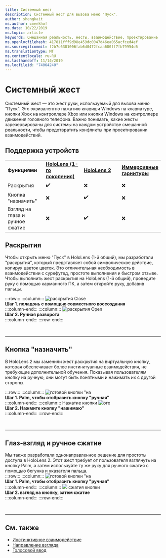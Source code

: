 ```yaml
---
title: Системный жест
description: Системный жест для вызова меню "Пуск".
author: shengkait
ms.author: cmeekhof
ms.date: 10/22/2019
ms.topic: article
keywords: Смешанная реальность, жесты, взаимодействие, проектирование
ms.openlocfilehash: 417811fff9d98e459dc0047d46ea065acfced4ef
ms.sourcegitcommit: f2b7c6381006fab6d0472fcaa680ff7fb79954d6
ms.translationtype: MT
ms.contentlocale: ru-RU
ms.lasthandoff: 11/14/2019
ms.locfileid: "74064240"
---
```

# <a name="system-gesture"></a>Системный жест

Системный жест — это жест руки, используемый для вызова меню "Пуск". Это эквивалентно нажатию клавиши Windows на клавиатуре, кнопки Xbox на контроллере Xbox или кнопки Windows на контроллере движения головного телефона. Важно понимать, какие жесты зарезервированы для системы на каждом устройстве смешанной реальности, чтобы предотвратить конфликты при проектировании взаимодействий.

## <a name="device-support"></a>Поддержка устройств

<table>
    <colgroup>
    <col width="25%" />
    <col width="25%" />
    <col width="25%" />
    <col width="25%" />
    </colgroup>
    <tr>
        <td><strong>Функциями</strong></td>
        <td><a href="hololens-hardware-details.md"><strong>HoloLens (1-го поколения)</strong></a></td>
        <td><a href="https://docs.microsoft.com/hololens/hololens2-hardware"><strong>HoloLens 2</strong></td>
        <td><a href="immersive-headset-hardware-details.md"><strong>Иммерсивные гарнитуры</strong></a></td>
    </tr>
     <tr>
        <td>Раскрытия</td>
        <td>✔️</td>
        <td>❌</td>
        <td>❌</td>
    </tr>
     <tr>
        <td>Кнопка "назначить"</td>
        <td>❌</td>
        <td>✔️</td>
        <td>❌</td>
    </tr>
    <tr>
        <td>Взгляд на глаза и ручное сжатие</td>
        <td>❌</td>
        <td>✔️</td>
        <td>❌</td>
    </tr>
</table>

## <a name="bloom"></a>Раскрытия
Чтобы открыть меню "Пуск" в HoloLens (1-й общий), мы разработали "раскрытия", который представляет собой символическое действие, копируя цветок цветок. Это отличительная необходимость в взаимодействии с сурефутед, простоте выполнения и быстром отзыве. Чтобы выполнить жест раскрытия на HoloLens (1-й общий), проведите руку с помощью карманного ПК, а затем откройте руку, добавив пальцы.

:::row:::
    :::column:::
        ![раскрытия Close](images/bloom-close.png)<br>
        **Шаг 1. поладонь с помощью совместного воссоздания**<br>
    :::column-end:::
    :::column:::
        ![раскрытия Open](images/bloom-open.png)<br>
        **Шаг 2. Ручная разворота**<br>
    :::column-end:::
:::row-end:::

<br>

---

## <a name="wrist-button"></a>Кнопка "назначить"
В HoloLens 2 мы заменили жест раскрытия на виртуальную кнопку, которая обеспечивает более инстинктуалные взаимодействия, не требующие дополнительной обучения. Показывая пользователям кнопку на ручную, они могут быть понятными и нажимать их с другой стороны.

:::row:::
    :::column:::
        ![готовой кнопки "на](images/wrist-button-ready.png)<br>
        **Шаг 1. Palm, чтобы отобразить кнопку "ручная"**<br>
    :::column-end:::
    :::column:::
        Нажатие кнопки ![ого](images/wrist-button-press.png)<br>
        **Шаг 2. Нажмите кнопку "нажимаю"**<br>
    :::column-end:::
:::row-end:::

<br>

---


## <a name="eye-gaze-and-palm-up-pinch"></a>Глаз-взгляд и ручное сжатие
Мы также разработали однонаправленное решение для простоты доступа в HoloLens 2. Этот жест требует от пользователя взглянуть на кнопку Palm, а затем используйте ту же руку для ручного сжатия с помощью бегунка и указателя пальца.<br>
:::row:::
    :::column:::
        ![готовой кнопки "на](images/wrist-button-ready.png)<br>
        **Шаг 1. Palm, чтобы отобразить кнопку "ручная"**<br>
    :::column-end:::
    :::column:::
        ![](images/wrist-button-pinch.png) сжатия кнопки<br>
        **Шаг 2. взгляд на кнопку, затем сжатие**<br>
    :::column-end:::
:::row-end:::

<br>

---

## <a name="see-also"></a>См. также

* [Инстинктивное взаимодействие](interaction-fundamentals.md)
* [Направление взгляда](eye-tracking.md)
* [Голосовой ввод](voice-input.md)

